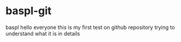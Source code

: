 # baspl-git
baspl
hello everyone this is my first test on github repository trying to understand what it is in details 
